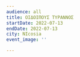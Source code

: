 ```yaml
---
audience: all
title: ΟΙΔΟΙΠΟΥΣ ΤΥΡΑΝΝΟΣ
startDate: 2022-07-13
endDate: 2022-07-13
city: NIcosia
event_image: ''

---
```

